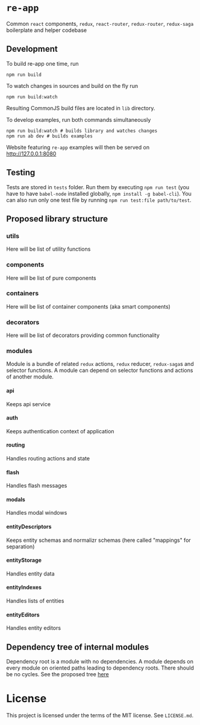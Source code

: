# `re-app`

Common `react` components, `redux`, `react-router`, `redux-router`, `redux-saga` boilerplate and helper codebase

## Development

To build re-app one time, run 

    npm run build

To watch changes in sources and build on the fly run
    
    npm run build:watch

Resulting CommonJS build files are located in `lib` directory.

To develop examples, run both commands simultaneously
    
    npm run build:watch # builds library and watches changes
    npm run ab dev # builds examples

Website featuring `re-app` examples will then be served on http://127.0.0.1:8080

## Testing

Tests are stored in `tests` folder. Run them by executing `npm run test` (you have to have `babel-node` installed globally, `npm install -g babel-cli`).
You can also run only one test file by running `npm run test:file path/to/test`.

## Proposed library structure

### utils

Here will be list of utility functions

### components

Here will be list of pure components

### containers

Here will be list of container components (aka smart components)

### decorators

Here will be list of decorators providing common functionality

### modules

Module is a bundle of related `redux` actions, `redux` reducer, `redux-saga`s and selector functions.
A module can depend on selector functions and actions of another module.

#### api

Keeps api service

#### auth

Keeps authentication context of application

#### routing

Handles routing actions and state

#### flash

Handles flash messages

#### modals

Handles modal windows

#### entityDescriptors

Keeps entity schemas and normalizr schemas (here called "mappings" for separation)

#### entityStorage

Handles entity data

#### entityIndexes

Handles lists of entities

#### entityEditors

Handles entity editors

## Dependency tree of internal modules

Dependency root is a module with no dependencies. A module depends on every module on oriented paths leading to dependency roots. There should be no cycles.
See the proposed tree [here](http://knsv.github.io/mermaid/live_editor/#/edit/Z3JhcGggUkwKCmFwaQpyb3V0aW5nCmF1dGgKYXV0aCAtLT4gYXBpCmVudGl0eURlc2NyaXB0b3JzCmVudGl0eURlc2NyaXB0b3JzIC0tPiBhcGkKZW50aXR5U3RvcmFnZQplbnRpdHlTdG9yYWdlIC0tPiBlbnRpdHlEZXNjcmlwdG9ycwplbnRpdHlJbmRleGVzCmVudGl0eUluZGV4ZXMgLS0-IGVudGl0eVN0b3JhZ2UKZW50aXR5RWRpdG9ycwplbnRpdHlFZGl0b3JzIC0tPiBlbnRpdHlTdG9yYWdlCmZsYXNoCm1vZGFscw)

# License

This project is licensed under the terms of the MIT license. See `LICENSE.md`.
